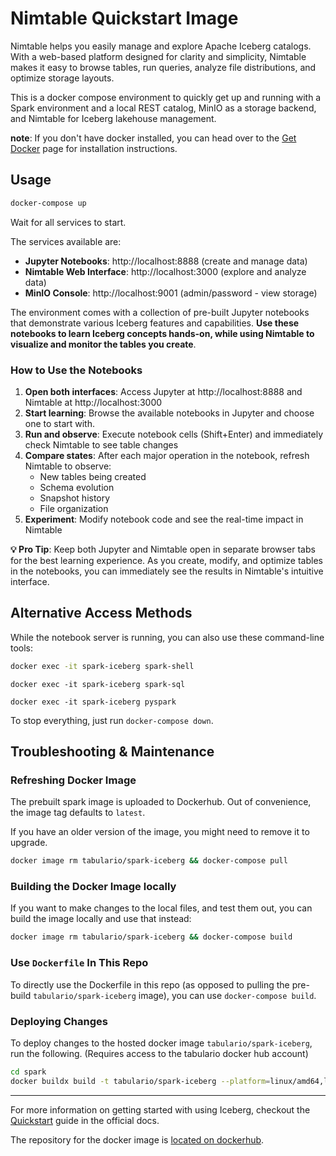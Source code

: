 <!--
 Licensed to the Apache Software Foundation (ASF) under one
 or more contributor license agreements.  See the NOTICE file
 distributed with this work for additional information
 regarding copyright ownership.  The ASF licenses this file
 to you under the Apache License, Version 2.0 (the
 "License"); you may not use this file except in compliance
 with the License.  You may obtain a copy of the License at

   http://www.apache.org/licenses/LICENSE-2.0

 Unless required by applicable law or agreed to in writing,
 software distributed under the License is distributed on an
 "AS IS" BASIS, WITHOUT WARRANTIES OR CONDITIONS OF ANY
 KIND, either express or implied.  See the License for the
 specific language governing permissions and limitations
 under the License.
-->

# Nimtable Quickstart Image

Nimtable helps you easily manage and explore Apache Iceberg catalogs. With a web-based platform designed for clarity and simplicity, Nimtable makes it easy to browse tables, run queries, analyze file distributions, and optimize storage layouts.

This is a docker compose environment to quickly get up and running with a Spark environment and a local REST
catalog, MinIO as a storage backend, and Nimtable for Iceberg lakehouse management.

**note**: If you don't have docker installed, you can head over to the [Get Docker](https://docs.docker.com/get-docker/)
page for installation instructions.

## Usage

```bash
docker-compose up
```

Wait for all services to start.

The services available are:
- **Jupyter Notebooks**: http://localhost:8888 (create and manage data)
- **Nimtable Web Interface**: http://localhost:3000 (explore and analyze data)
- **MinIO Console**: http://localhost:9001 (admin/password - view storage)


The environment comes with a collection of pre-built Jupyter notebooks that demonstrate various Iceberg features and capabilities. **Use these notebooks to learn Iceberg concepts hands-on, while using Nimtable to visualize and monitor the tables you create**.

### How to Use the Notebooks
1. **Open both interfaces**: Access Jupyter at http://localhost:8888 and Nimtable at http://localhost:3000
2. **Start learning**: Browse the available notebooks in Jupyter and choose one to start with.
3. **Run and observe**: Execute notebook cells (Shift+Enter) and immediately check Nimtable to see table changes
4. **Compare states**: After each major operation in the notebook, refresh Nimtable to observe:
   - New tables being created
   - Schema evolution
   - Snapshot history
   - File organization
5. **Experiment**: Modify notebook code and see the real-time impact in Nimtable

**💡 Pro Tip**: Keep both Jupyter and Nimtable open in separate browser tabs for the best learning experience. As you create, modify, and optimize tables in the notebooks, you can immediately see the results in Nimtable's intuitive interface.

## Alternative Access Methods

While the notebook server is running, you can also use these command-line tools:

```bash
docker exec -it spark-iceberg spark-shell
```
```
docker exec -it spark-iceberg spark-sql
```
```
docker exec -it spark-iceberg pyspark
```

To stop everything, just run `docker-compose down`.

## Troubleshooting & Maintenance

### Refreshing Docker Image

The prebuilt spark image is uploaded to Dockerhub. Out of convenience, the image tag defaults to `latest`.

If you have an older version of the image, you might need to remove it to upgrade.
```bash
docker image rm tabulario/spark-iceberg && docker-compose pull
```

### Building the Docker Image locally

If you want to make changes to the local files, and test them out, you can build the image locally and use that instead:

```bash
docker image rm tabulario/spark-iceberg && docker-compose build
```

### Use `Dockerfile` In This Repo

To directly use the Dockerfile in this repo (as opposed to pulling the pre-build `tabulario/spark-iceberg` image), you can use `docker-compose build`.

### Deploying Changes

To deploy changes to the hosted docker image `tabulario/spark-iceberg`, run the following. (Requires access to the tabulario docker hub account)

```sh
cd spark
docker buildx build -t tabulario/spark-iceberg --platform=linux/amd64,linux/arm64 . --push
```

---

For more information on getting started with using Iceberg, checkout
the [Quickstart](https://iceberg.apache.org/spark-quickstart/) guide in the official docs.

The repository for the docker image is [located on dockerhub](https://hub.docker.com/r/tabulario/spark-iceberg).
